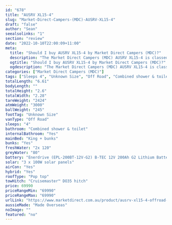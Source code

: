 ```yaml
---
id: "678"
title: "AUSRV XL15-4"
slug: "Market-Direct-Campers-(MDC)-AUSRV-XL15-4"
draft: "false"
author: "Sean"
seealsolinks: "1"
section: "review"
date: "2022-10-10T22:00:09+11:00"
meta:
  title: "Should I buy AUSRV XL15-4 by Market Direct Campers (MDC)?"
  description: "The Market Direct Campers (MDC) AUSRV XL15-4 is classed as Off Road, and sleeps 4 people. It is Made Overseas and comes in at Unknown Size. It generally has Combined shower & toilet."
  ogtitle: "Should I buy AUSRV XL15-4 by Market Direct Campers (MDC)?"
  ogdescription: "The Market Direct Campers (MDC) AUSRV XL15-4 is classed as Off Road, and sleeps 4 people. It is Made Overseas and comes in at Unknown Size. It generally has Combined shower & toilet."
categories: ["Market Direct Campers (MDC)"]
tags: ["Sleeps 4", "Unknown Size", "Off Road", "Combined shower & toilet", "Pop top", "60 - 70k", "Made Overseas"]
totalLength: "6.61"
bodyLength: ""
totalHeight: "2.6"
totalWidth: "2.28"
tareWeight: "2424"
atmWeight: "3000"
ballWeight: "245"
footTag: "Unknown Size"
vanType: "Off Road"
sleeps: "4"
bathroom: "Combined shower & toilet"
internalBathroom: "Yes"
mainBed: "King + bunks"
bunks: "Yes"
freshWater: "2x 120"
greyWater: "80"
battery: "Enerdrive (EPL-200BT-12V-G2) B-TEC 12V 200Ah G2 Lithium Battery"
solar: "3 x 100W solar panels"
airCon: "Yes"
hybrid: "Yes"
roofType: "Pop top"
towHitch: "Cruisemaster™ DO35 hitch"
price: 69990
priceRangeMin: "69990"
priceRangeMax: "69990"
urlLink: "https://www.marketdirect.com.au/product/ausrv-xl15-4-offroad-caravan/"
aussieMade: "Made Overseas"
noImage: ""
featured: "no"
---
```

